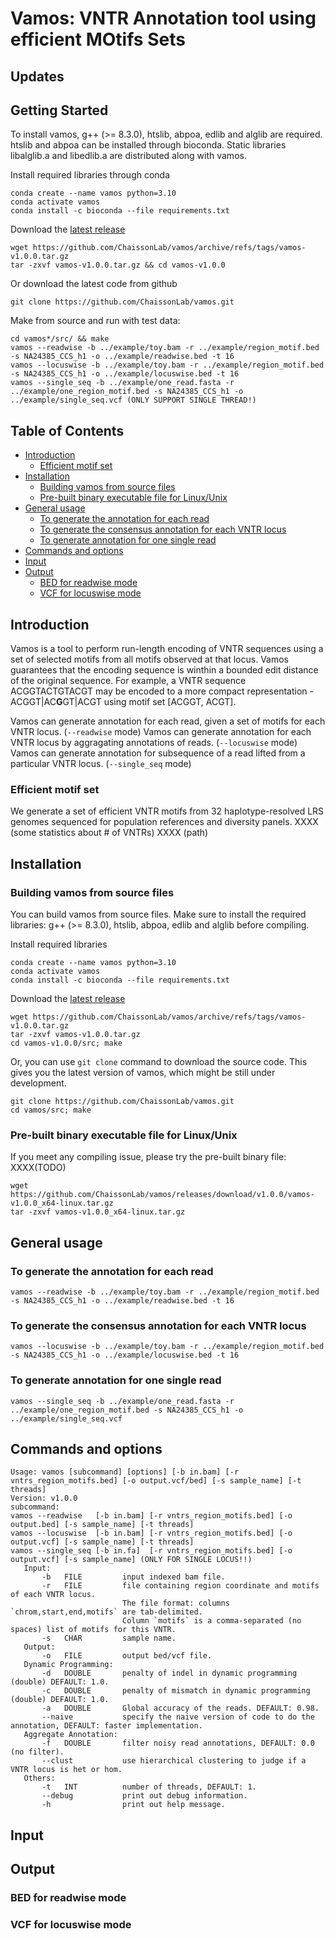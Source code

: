 # Vamos: VNTR Annotation tool using efficient MOtifs Sets

## Updates 

## Getting Started

To install vamos, g++ (>= 8.3.0), htslib, abpoa, edlib and alglib are required.
htslib and abpoa can be installed through bioconda.
Static libraries libalglib.a and libedlib.a are distributed along with vamos.

Install required libraries through conda
```
conda create --name vamos python=3.10
conda activate vamos
conda install -c bioconda --file requirements.txt
```

Download the [latest release](https://github.com/ChaissonLab/vamos/archive/refs/tags/vamos-v1.0.0.tar.gz)
```
wget https://github.com/ChaissonLab/vamos/archive/refs/tags/vamos-v1.0.0.tar.gz
tar -zxvf vamos-v1.0.0.tar.gz && cd vamos-v1.0.0
```

Or download the latest code from github
```
git clone https://github.com/ChaissonLab/vamos.git
```

Make from source and run with test data:
```
cd vamos*/src/ && make
vamos --readwise -b ../example/toy.bam -r ../example/region_motif.bed -s NA24385_CCS_h1 -o ../example/readwise.bed -t 16
vamos --locuswise -b ../example/toy.bam -r ../example/region_motif.bed -s NA24385_CCS_h1 -o ../example/locuswise.bed -t 16
vamos --single_seq -b ../example/one_read.fasta -r ../example/one_region_motif.bed -s NA24385_CCS_h1 -o ../example/single_seq.vcf (ONLY SUPPORT SINGLE THREAD!)
```

## Table of Contents

- [Introduction](#introduction)
  - [Efficient motif set](#emotif)
- [Installation](#install)
  - [Building vamos from source files](#build)
  - [Pre-built binary executable file for Linux/Unix](#binary)
- [General usage](#usage)
  - [To generate the annotation for each read](#readwise)
  - [To generate the consensus annotation for each VNTR locus](#locuswise)
  - [To generate annotation for one single read](#single_seq)
- [Commands and options](#cmd)
- [Input](#input)
- [Output](#output)
  - [BED for readwise mode](#BED)
  - [VCF for locuswise mode](#VCF)

## <a name="introduction"></a>Introduction
Vamos is a tool to perform run-length encoding of VNTR sequences using a set of selected motifs from all motifs observed at that locus.
Vamos guarantees that the encoding sequence is winthin a bounded edit distance of the original sequence. 
For example, a VNTR sequence ACGGTACTGTACGT may be encoded to a more compact representation - ACGGT|AC**G**GT|ACGT using motif set [ACGGT, ACGT].

Vamos can generate annotation for each read, given a set of motifs for each VNTR locus. (`--readwise` mode)
Vamos can generate annotation for each VNTR locus by aggragating annotations of reads. (`--locuswise` mode)
Vamos can generate annotation for subsequence of a read lifted from a particular VNTR locus. (`--single_seq` mode)

### <a name="emotif"></a>Efficient motif set
We generate a set of efficient VNTR motifs from 32 haplotype-resolved LRS genomes sequenced for population references and diversity panels.
XXXX (some statistics about # of VNTRs)
XXXX (path)

## <a name="install"></a>Installation
### <a name="build"></a>Building vamos from source files
You can build vamos from source files. 
Make sure to install the required libraries: g++ (>= 8.3.0), htslib, abpoa, edlib and alglib before compiling. 

Install required libraries
```
conda create --name vamos python=3.10
conda activate vamos
conda install -c bioconda --file requirements.txt
```

Download the [latest release](https://github.com/ChaissonLab/vamos/archive/refs/tags/vamos-v1.0.0.tar.gz)
```
wget https://github.com/ChaissonLab/vamos/archive/refs/tags/vamos-v1.0.0.tar.gz
tar -zxvf vamos-v1.0.0.tar.gz
cd vamos-v1.0.0/src; make
```
Or, you can use `git clone` command to download the source code.
This gives you the latest version of vamos, which might be still under development.
```
git clone https://github.com/ChaissonLab/vamos.git
cd vamos/src; make
```

### <a name="binary"></a>Pre-built binary executable file for Linux/Unix 
If you meet any compiling issue, please try the pre-built binary file:
XXXX(TODO)
```
wget https://github.com/ChaissonLab/vamos/releases/download/v1.0.0/vamos-v1.0.0_x64-linux.tar.gz
tar -zxvf vamos-v1.0.0_x64-linux.tar.gz
```

## <a name="usage"></a>General usage
### <a name="readwise"></a>To generate the annotation for each read
```
vamos --readwise -b ../example/toy.bam -r ../example/region_motif.bed -s NA24385_CCS_h1 -o ../example/readwise.bed -t 16
```
### <a name="locuswise"></a>To generate the consensus annotation for each VNTR locus
```
vamos --locuswise -b ../example/toy.bam -r ../example/region_motif.bed -s NA24385_CCS_h1 -o ../example/locuswise.bed -t 16
```
### <a name="single_seq"></a>To generate annotation for one single read
```
vamos --single_seq -b ../example/one_read.fasta -r ../example/one_region_motif.bed -s NA24385_CCS_h1 -o ../example/single_seq.vcf 
```

## <a name="cmd"></a>Commands and options
```
Usage: vamos [subcommand] [options] [-b in.bam] [-r vntrs_region_motifs.bed] [-o output.vcf/bed] [-s sample_name] [-t threads] 
Version: v1.0.0
subcommand:
vamos --readwise   [-b in.bam] [-r vntrs_region_motifs.bed] [-o output.bed] [-s sample_name] [-t threads] 
vamos --locuswise  [-b in.bam] [-r vntrs_region_motifs.bed] [-o output.vcf] [-s sample_name] [-t threads] 
vamos --single_seq [-b in.fa]  [-r vntrs_region_motifs.bed] [-o output.vcf] [-s sample_name] (ONLY FOR SINGLE LOCUS!!) 
   Input: 
       -b   FILE         input indexed bam file. 
       -r   FILE         file containing region coordinate and motifs of each VNTR locus. 
                         The file format: columns `chrom,start,end,motifs` are tab-delimited. 
                         Column `motifs` is a comma-separated (no spaces) list of motifs for this VNTR. 
       -s   CHAR         sample name. 
   Output: 
       -o   FILE         output bed/vcf file. 
   Dynamic Programming: 
       -d   DOUBLE       penalty of indel in dynamic programming (double) DEFAULT: 1.0. 
       -c   DOUBLE       penalty of mismatch in dynamic programming (double) DEFAULT: 1.0. 
       -a   DOUBLE       Global accuracy of the reads. DEFAULT: 0.98. 
       --naive           specify the naive version of code to do the annotation, DEFAULT: faster implementation. 
   Aggregate Annotation: 
       -f   DOUBLE       filter noisy read annotations, DEFAULT: 0.0 (no filter). 
       --clust           use hierarchical clustering to judge if a VNTR locus is het or hom. 
   Others: 
       -t   INT          number of threads, DEFAULT: 1. 
       --debug           print out debug information. 
       -h                print out help message. 
```

## <a name="input"></a>Input

## <a name="output"></a>Output
### <a name="BED"></a>BED for readwise mode
### <a name="VCF"></a>VCF for locuswise mode
